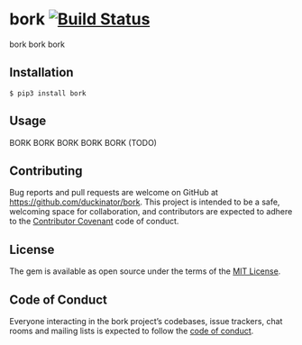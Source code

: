 # bork [![Build Status][build-status-link]][build-status-img]

bork bork bork

[build-status-link]: https://api.cirrus-ci.com/github/duckinator/bork.svg
[build-status-img]: https://cirrus-ci.com/github/duckinator/bork

## Installation

```
$ pip3 install bork
```

## Usage

BORK BORK BORK BORK BORK (TODO)

## Contributing

Bug reports and pull requests are welcome on GitHub at https://github.com/duckinator/bork. This project is intended to be a safe, welcoming space for collaboration, and contributors are expected to adhere to the [Contributor Covenant](http://contributor-covenant.org) code of conduct.

## License

The gem is available as open source under the terms of the [MIT License](http://opensource.org/licenses/MIT).

## Code of Conduct

Everyone interacting in the bork project’s codebases, issue trackers, chat rooms and mailing lists is expected to follow the [code of conduct](https://github.com/duckinator/bork/blob/master/CODE_OF_CONDUCT.md).
